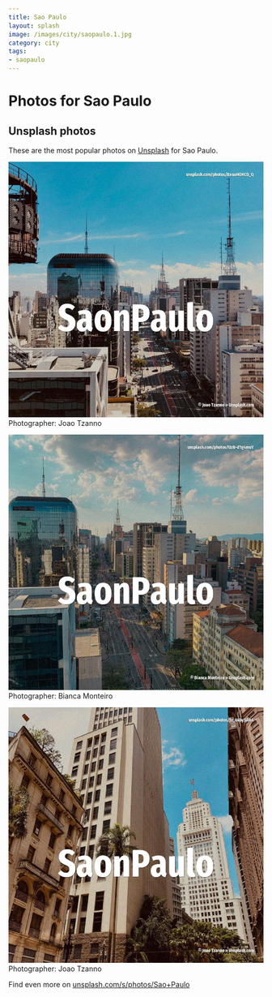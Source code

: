 ```yaml
---
title: Sao Paulo
layout: splash
image: /images/city/saopaulo.1.jpg
category: city
tags:
- saopaulo
---
```

# Photos for Sao Paulo
 
## Unsplash photos
These are the most popular photos on [Unsplash](https://unsplash.com) for Sao Paulo.
 
![Sao Paulo](/images/city/saopaulo.1.jpg)
Photographer:  Joao Tzanno
 
![Sao Paulo](/images/city/saopaulo.2.jpg)
Photographer:  Bianca Monteiro
 
![Sao Paulo](/images/city/saopaulo.3.jpg)
Photographer:  Joao Tzanno
 
Find even more on [unsplash.com/s/photos/Sao+Paulo](https://unsplash.com/s/photos/Sao+Paulo)
 
